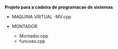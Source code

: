 **Projeto para a cadeira de programacao de sistemas**

- MAQUINA VIRTUAL
  -MV.cpp

- MONTADOR
  - Montador.cpp
  - funcoes.cpp
